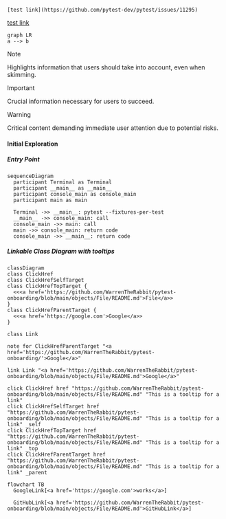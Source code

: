 `[test link](https://github.com/pytest-dev/pytest/issues/11295)`

[test link](https://github.com/pytest-dev/pytest/issues/11295)

```mermaid
graph LR
a --> b
```

> [!NOTE]
> Highlights information that users should take into account, even when skimming.

> [!IMPORTANT]
> Crucial information necessary for users to succeed.

> [!WARNING]
> Critical content demanding immediate user attention due to potential risks.

#### Initial Exploration

##### Entry Point
```mermaid
sequenceDiagram
  participant Terminal as Terminal
  participant __main__ as __main__
  participant console_main as console_main
  participant main as main

  Terminal ->> __main__: pytest --fixtures-per-test
  __main__ ->> console_main: call
  console_main ->> main: call
  main ->> console_main: return code
  console_main ->> __main__: return code
```

##### Linkable Class Diagram with tooltips

```mermaid
classDiagram
class ClickHref
class ClickHrefSelfTarget
class ClickHrefTopTarget {
  <<<a href='https://github.com/WarrenTheRabbit/pytest-onboarding/blob/main/objects/File/README.md'>File</a>>
}
class ClickHrefParentTarget {
  <<<a href='https://google.com'>Google</a>>
}

class Link

note for ClickHrefParentTarget "<a href='https://github.com/WarrenTheRabbit/pytest-onboarding/'>Google</a>"

link Link "<a href='https://github.com/WarrenTheRabbit/pytest-onboarding/blob/main/objects/File/README.md'>Google</a>"

click ClickHref href "https://github.com/WarrenTheRabbit/pytest-onboarding/blob/main/objects/File/README.md" "This is a tooltip for a link"
click ClickHrefSelfTarget href "https://github.com/WarrenTheRabbit/pytest-onboarding/blob/main/objects/File/README.md" "This is a tooltip for a link" _self
click ClickHrefTopTarget href "https://github.com/WarrenTheRabbit/pytest-onboarding/blob/main/objects/File/README.md" "This is a tooltip for a link" _top
click ClickHrefParentTarget href "https://github.com/WarrenTheRabbit/pytest-onboarding/blob/main/objects/File/README.md" "This is a tooltip for a link" _parent
```


```mermaid
flowchart TB
  GoogleLink[<a href='https://google.com'>works</a>]

  GitHubLink[<a href='https://github.com/WarrenTheRabbit/pytest-onboarding/blob/main/objects/File/README.md'>GitHubLink</a>]
```